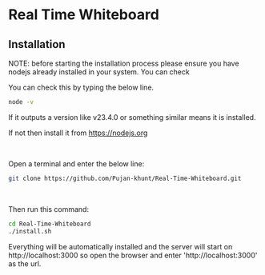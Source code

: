# Real Time Whiteboard

## Installation
NOTE: before starting the installation process please ensure you have nodejs already installed in your system. You can check 

You can check this by typing the below line.
```bash
node -v
```

If it outputs a version like v23.4.0 or something similar means it is installed. 

If not then install it from https://nodejs.org

<br>


Open a terminal and enter the below line:
```bash
git clone https://github.com/Pujan-khunt/Real-Time-Whiteboard.git
```

<br/>

Then run this command:
```bash
cd Real-Time-Whiteboard
./install.sh
```

Everything will be automatically installed and the server will start on http://localhost:3000 so open the browser and 
enter 'http://localhost:3000' as the url.